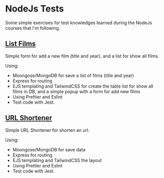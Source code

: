 # NodeJs Tests

Some simple exercises for test knowledges learned during the NodeJs courses that I'm following.

## [List Films](https://github.com/falconandrea/simple-nodejs-tests/tree/main/list-films)

Simple form for add a new film (title and year), and a list for show all films.

Using:

- Moongose/MongoDB for save a list of films (title and year)
- Express for routing
- EJS templating and TailwindCSS for create the table list for show all films in DB, and a simple popup with a form for add new films
- Using Prettier and Eslint
- Test code with Jest.

## [URL Shortener](https://github.com/falconandrea/simple-nodejs-tests/tree/main/url-shortener)

Simple URL Shortener for shorten an url.

Using:

- Moongose/MongoDB for save data
- Express for routing
- EJS templating and TailwindCSS the layout
- Using Prettier and Eslint
- Test code with Jest.
